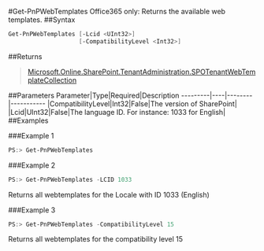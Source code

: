 #Get-PnPWebTemplates
Office365 only: Returns the available web templates.
##Syntax
```powershell
Get-PnPWebTemplates [-Lcid <UInt32>]
                    [-CompatibilityLevel <Int32>]
```


##Returns
>[Microsoft.Online.SharePoint.TenantAdministration.SPOTenantWebTemplateCollection](https://msdn.microsoft.com/en-us/library/microsoft.online.sharepoint.tenantadministration.spotenantwebtemplatecollection.aspx)

##Parameters
Parameter|Type|Required|Description
---------|----|--------|-----------
|CompatibilityLevel|Int32|False|The version of SharePoint|
|Lcid|UInt32|False|The language ID. For instance: 1033 for English|
##Examples

###Example 1
```powershell
PS:> Get-PnPWebTemplates
```


###Example 2
```powershell
PS:> Get-PnPWebTemplates -LCID 1033
```
Returns all webtemplates for the Locale with ID 1033 (English)

###Example 3
```powershell
PS:> Get-PnPWebTemplates -CompatibilityLevel 15
```
Returns all webtemplates for the compatibility level 15
